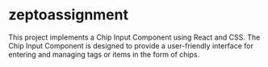 # zeptoassignment
This project implements a Chip Input Component using React and CSS. The Chip Input Component is designed to provide a user-friendly interface for entering and managing tags or items in the form of chips.
